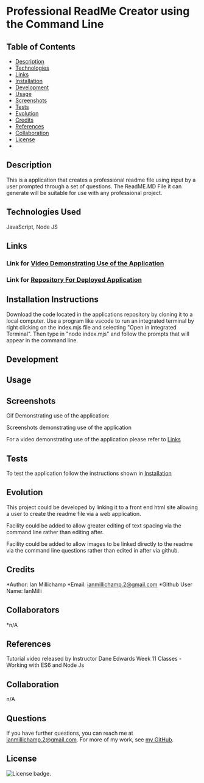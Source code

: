 # Professional ReadMe Creator using the Command Line
 
   ## Table of Contents

   * [Description](#description)
   * [Technologies](#technologies)
   * [Links](#links)
   * [Installation](#installation)
   * [Development](#development)
   * [Usage](#usage)
   * [Screenshots](#screenshots)
   * [Tests](#tests)
   * [Evolution](#evolution)
   * [Credits](#credits)
   * [References](references)
   * [Collaboration](#collaboration)
   * [License](#license)
   * 
   
   ## Description

   This is a application that creates a professional readme file using input by a user prompted through a set of questions. The ReadME.MD File it can generate will be suitable for use with any professional project.

   ## Technologies Used

   JavaScript, Node JS

   ## Links

   ### Link for [Video Demonstrating Use of the Application](https://drive.google.com/file/d/1cMYT_G-fz5oYWfpn78-EGZPbTqDTqUYE/view)
   
   ### Link for [Repository For Deployed Application](https://github.com/IanMilli/Professional-ReadMe-Creator)
   
   ## Installation Instructions

   Download the code located in the applications repository by cloning it to a local computer. Use a program like vscode to run an integrated terminal by right clicking on the index.mjs file and selecting "Open in integrated Terminal". Then type in "node index.mjs" and follow the prompts that will appear in the command line.

   ## Development



   ## Usage

 

   ## Screenshots

   Gif Demonstrating use of the application:

   Screenshots demonstrating use of the application

   For a video demonstrating use of the application please refer to [Links](#links)

   ## Tests

   To test the application follow the instructions shown in [Installation](#installation)
   

   ## Evolution

   This project could be developed by linking it to a front end html site allowing a user to create the readme file via a web application. 
   
   Facility could be added to allow greater editing of text spacing via the command line rather than editing after.
   
   Facility could be added to allow images to be linked directly to the readme via the command line questions rather than edited in after via github.

   ## Credits

   *Author:                      Ian Millichamp
   *Email:                       ianmillichamp.2@gmail.com
   *Github User Name:            IanMilli

   ## Collaborators
   *n/A

   ## References

   Tutorial video released by Instructor Dane Edwards
   Week 11 Classes - Working with ES6 and Node Js

   ## Collaboration

   n/A

   ## Questions

   If you have further questions, you can reach me at ianmillichamp.2@gmail.com. For more of my work, see [my GitHub](https://github.com/https://github.com/IanMilli).
  
   ## License

   ![License badge](https://img.shields.io/badge/license-MIT-brightgreen).
 